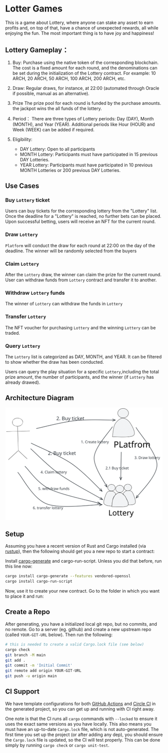 # Lotter Games

This is a game about Lottery, where anyone can stake any asset to earn profits and, on top of that, have a chance of unexpected rewards, all while enjoying the fun. The most important thing is to have joy and happiness!

## Lottery  Gameplay：

1. Buy:
   Purchase using the native token of the corresponding blockchain. The cost is a fixed amount for each round, and the denominations can be set during the initialization of the Lottery contract. For example: 10 ARCH, 20 ARCH, 50 ARCH, 100 ARCH, 200 ARCH, etc.

2. Draw:
   Regular draws, for instance, at 22:00 (automated through Oracle if possible, manual as an alternative).

3. Prize
   The prize pool for each round is funded by the purchase amounts. the jackpot wins the all funds of the lottery.

4. Period：
   There are three types of Lottery periods: Day (DAY), Month (MONTH), and Year (YEAR). Additional periods like Hour (HOUR) and Week (WEEK) can be added if required.
   
5.  Eligibility: 
    - DAY Lottery: Open to all participants
    - MONTH Lottery: Participants must have participated in 15 previous DAY Lotteries.
    - YEAR Lottery: Participants must have participated in 10 previous MONTH Lotteries or 200 previous DAY Lotteries.

## Use Cases

### Buy `Lottery` ticket

Users can buy tickets for the corresponding lottery from the "Lottery" list. Once the deadline for a "Lottery" is reached, no further bets can be placed. Upon successful betting, users will receive an NFT for the current round.

### Draw `Lottery` 

`Platform` will conduct the draw for each round at 22:00 on the day of the deadline. The winner will be randomly selected from the buyers

### Claim `Lottery` 

After the `Lottery` draw, the winner can claim the prize for the current round. User can withdraw funds from `Lottery` contract and transfer it to another.

### Withdraw `Lottery` funds 

The winner of `Lottery` can withdraw the funds in `Lottery`

### Transfer `Lottery` 

The NFT voucher for purchasing `Lottery` and the winning `Lottery` can be traded.

### Query `Lottery` 

The `Lottery` list is categorized as DAY, MONTH, and YEAR. It can be filtered to show whether the draw has been conducted.

Users can query the play situation for a specific `Lottery`,including the total prize amount, the number of participants, and the winner (if `Lottery` has already drawed).

## Architecture Diagram

![avatar](lottery-arch.svg)

## Setup

Assuming you have a recent version of Rust and Cargo installed
(via [rustup](https://rustup.rs/)),
then the following should get you a new repo to start a contract:

Install [cargo-generate](https://github.com/ashleygwilliams/cargo-generate) and cargo-run-script.
Unless you did that before, run this line now:

```sh
cargo install cargo-generate --features vendored-openssl
cargo install cargo-run-script
```

Now, use it to create your new contract.
Go to the folder in which you want to place it and run:

## Create a Repo

After generating, you have a initialized local git repo, but no commits, and no remote.
Go to a server (eg. github) and create a new upstream repo (called `YOUR-GIT-URL` below).
Then run the following:

```sh
# this is needed to create a valid Cargo.lock file (see below)
cargo check
git branch -M main
git add .
git commit -m 'Initial Commit'
git remote add origin YOUR-GIT-URL
git push -u origin main
```

## CI Support

We have template configurations for both [GitHub Actions](.github/workflows/Basic.yml)
and [Circle CI](.circleci/config.yml) in the generated project, so you can
get up and running with CI right away.

One note is that the CI runs all `cargo` commands
with `--locked` to ensure it uses the exact same versions as you have locally. This also means
you must have an up-to-date `Cargo.lock` file, which is not auto-generated.
The first time you set up the project (or after adding any dep), you should ensure the
`Cargo.lock` file is updated, so the CI will test properly. This can be done simply by
running `cargo check` or `cargo unit-test`.

